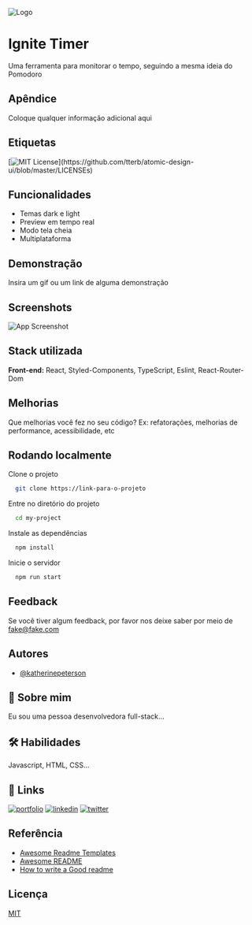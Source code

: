 
![Logo](https://dev-to-uploads.s3.amazonaws.com/uploads/articles/th5xamgrr6se0x5ro4g6.png)


# Ignite Timer

Uma ferramenta para monitorar o tempo, seguindo a mesma ideia do Pomodoro

## Apêndice

Coloque qualquer informação adicional aqui


## Etiquetas

[![MIT License](https://img.shields.io/apm/l/atomic-design-ui.svg?)](https://github.com/tterb/atomic-design-ui/blob/master/LICENSEs)


## Funcionalidades

- Temas dark e light
- Preview em tempo real
- Modo tela cheia
- Multiplataforma


## Demonstração

Insira um gif ou um link de alguma demonstração


## Screenshots

![App Screenshot](https://via.placeholder.com/468x300?text=App+Screenshot+Here)


## Stack utilizada

**Front-end:** React, Styled-Components, TypeScript, Eslint, React-Router-Dom


## Melhorias

Que melhorias você fez no seu código? Ex: refatorações, melhorias de performance, acessibilidade, etc


## Rodando localmente

Clone o projeto

```bash
  git clone https://link-para-o-projeto
```

Entre no diretório do projeto

```bash
  cd my-project
```

Instale as dependências

```bash
  npm install
```

Inicie o servidor

```bash
  npm run start
```


## Feedback

Se você tiver algum feedback, por favor nos deixe saber por meio de fake@fake.com


## Autores

- [@katherinepeterson](https://www.github.com/octokatherine)


## 🚀 Sobre mim
Eu sou uma pessoa desenvolvedora full-stack...


## 🛠 Habilidades
Javascript, HTML, CSS...


## 🔗 Links
[![portfolio](https://img.shields.io/badge/my_portfolio-000?style=for-the-badge&logo=ko-fi&logoColor=white)](https://katherinempeterson.com/)
[![linkedin](https://img.shields.io/badge/linkedin-0A66C2?style=for-the-badge&logo=linkedin&logoColor=white)](https://www.linkedin.com/)
[![twitter](https://img.shields.io/badge/twitter-1DA1F2?style=for-the-badge&logo=twitter&logoColor=white)](https://twitter.com/)


## Referência

 - [Awesome Readme Templates](https://awesomeopensource.com/project/elangosundar/awesome-README-templates)
 - [Awesome README](https://github.com/matiassingers/awesome-readme)
 - [How to write a Good readme](https://bulldogjob.com/news/449-how-to-write-a-good-readme-for-your-github-project)


## Licença

[MIT](https://choosealicense.com/licenses/mit/)

